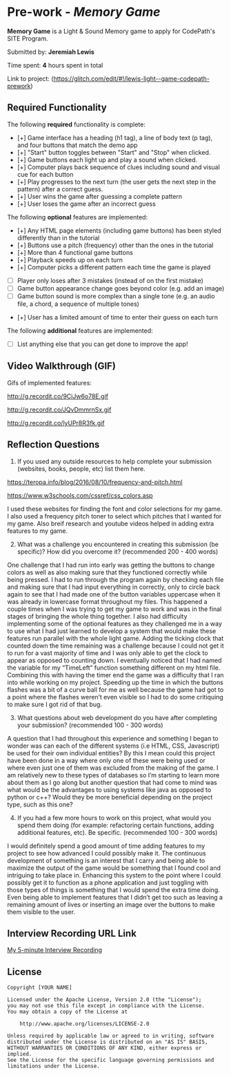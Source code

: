 # Pre-work - *Memory Game*

**Memory Game** is a Light & Sound Memory game to apply for CodePath's SITE Program. 

Submitted by: **Jeremiah Lewis**

Time spent: **4** hours spent in total

Link to project: (https://glitch.com/edit/#!/lewis-light--game-codepath-prework)

## Required Functionality

The following **required** functionality is complete:

* [+] Game interface has a heading (h1 tag), a line of body text (p tag), and four buttons that match the demo app
* [+] "Start" button toggles between "Start" and "Stop" when clicked. 
* [+] Game buttons each light up and play a sound when clicked. 
* [+] Computer plays back sequence of clues including sound and visual cue for each button
* [+] Play progresses to the next turn (the user gets the next step in the pattern) after a correct guess. 
* [+] User wins the game after guessing a complete pattern
* [+] User loses the game after an incorrect guess

The following **optional** features are implemented:

* [+] Any HTML page elements (including game buttons) has been styled differently than in the tutorial
* [+] Buttons use a pitch (frequency) other than the ones in the tutorial
* [+] More than 4 functional game buttons
* [+] Playback speeds up on each turn
* [+] Computer picks a different pattern each time the game is played
* [ ] Player only loses after 3 mistakes (instead of on the first mistake)
* [ ] Game button appearance change goes beyond color (e.g. add an image)
* [ ] Game button sound is more complex than a single tone (e.g. an audio file, a chord, a sequence of multiple tones)
* [+] User has a limited amount of time to enter their guess on each turn

The following **additional** features are implemented:

- [ ] List anything else that you can get done to improve the app!

## Video Walkthrough (GIF)

Gifs of implemented features:

http://g.recordit.co/9CiJw6o78E.gif

http://g.recordit.co/JQvDmmrnSx.gif

http://g.recordit.co/lyUPr8R3fk.gif

## Reflection Questions
1. If you used any outside resources to help complete your submission (websites, books, people, etc) list them here. 

https://teropa.info/blog/2016/08/10/frequency-and-pitch.html 

https://www.w3schools.com/cssref/css_colors.asp 

I used these websites for finding the font and color selections for my game. I also used a frequency pitch toner to select which pitches that I wanted for my game. Also breif research and youtube videos helped in adding extra features to my game.

2. What was a challenge you encountered in creating this submission (be specific)? How did you overcome it? (recommended 200 - 400 words)

One challenge that I had run into early was getting the buttons to change colors as well as also making sure that they functioned correctly while being pressed. I had to run through the program again by checking each file and making sure that I had input everything in correctly, only to circle back again to see that I had made one of the button variables uppercase when it was already in lowercase format throughout my files. This happened a couple times when I was trying to get my game to work and was in the final stages of bringing the whole thing together. I also had difficulty implementing some of the optional features as they challenged me in a way to use what I had just learned to develop a system that would make these features run parallel with the whole light game. Adding the ticking clock that counted down the time remaining was a challenge because I could not get it to run for a vast majority of time and I was only able to get the clock to appear as opposed to counting down. I eventually noticed that I had named the variable for my “TimeLeft” function something different on my html file. Combining this with having the timer end the game was a difficulty that I ran into while working on my project. Speeding up the time in which the buttons flashes was a bit of a curve ball for me as well because the game had got to a point where the flashes weren’t even visible so I had to do some critiquing to make sure I got rid of that bug.

3. What questions about web development do you have after completing your submission? (recommended 100 - 300 words) 

A question that I had throughout this experience and something I began to wonder was can each of the different systems (i.e HTML, CSS, Javascript) be used for their own individual entities? By this I mean could this project have been done in a way where only one of these were being used or where even just one of them was excluded from the making of the game. I am relatively new to these types of databases so I’m starting to learn more about them as I go along but another question that had come to mind was what would be the advantages to using systems like java as opposed to python or c++? Would they be more beneficial depending on the project type, such as this one?

4. If you had a few more hours to work on this project, what would you spend them doing (for example: refactoring certain functions, adding additional features, etc). Be specific. (recommended 100 - 300 words) 

I would definitely spend a good amount of time adding features to my project to see how advanced I could possibly make it. The continuous development of something is an interest that I carry and being able to maximize the output of the game would be something that I found cool and intriguing to take place in. Enhancing this system to the point where I could possibly get it to function as a phone application and just toggling with those types of things is something that I would spend the extra time doing. Even being able to implement features that I didn’t get too such as leaving a remaining amount of lives or inserting an image over the buttons to make them visible to the user. 



## Interview Recording URL Link

[My 5-minute Interview Recording](your-link-here)


## License

    Copyright [YOUR NAME]

    Licensed under the Apache License, Version 2.0 (the "License");
    you may not use this file except in compliance with the License.
    You may obtain a copy of the License at

        http://www.apache.org/licenses/LICENSE-2.0

    Unless required by applicable law or agreed to in writing, software
    distributed under the License is distributed on an "AS IS" BASIS,
    WITHOUT WARRANTIES OR CONDITIONS OF ANY KIND, either express or implied.
    See the License for the specific language governing permissions and
    limitations under the License.
